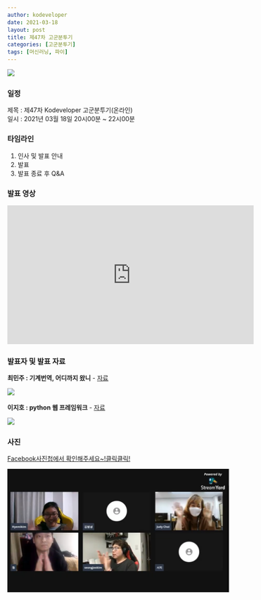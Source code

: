 ```yaml
---
author: kodeveloper
date: 2021-03-18
layout: post
title: 제47차 고군분투기
categories: [고군분투기]
tags: [머신러닝, 파이]
---
```


![](/img/struggle/47/title.png)

### 일정

제목 : 제47차 Kodeveloper 고군분투기(온라인)  
일시 : 2021년 03월 18일 20시00분 ~ 22시00분   

### 타임라인

1. 인사 및 발표 안내
2. 발표
3. 발표 종료 후 Q&A  

### 발표 영상

<iframe width="560" height="315" src="https://www.youtube.com/embed/gc-PB7GMnAs" frameborder="0" allow="accelerometer; autoplay; clipboard-write; encrypted-media; gyroscope; picture-in-picture" allowfullscreen></iframe>

### 발표자 및 발표 자료

**최민주 : 기계번역, 어디까지 왔니** - [자료]()

> 

![](/img/struggle/47/ChulHoKang.jpg)

**이지호 : python 웹 프레임워크** - [자료](https://kodevelopers.slack.com/files/U14GEV2BT/F01RGUASQ4E/_______________________________________________________________________.pdf)

> 


![](/img/struggle/47/sangjun.jpg)

### 사진

[Facebook사진첩에서 확인해주세요~!클릭클릭!](https://www.facebook.com/media/set?set=oa.118630440131309&type=3)

![](/img/struggle/47/all.png)
